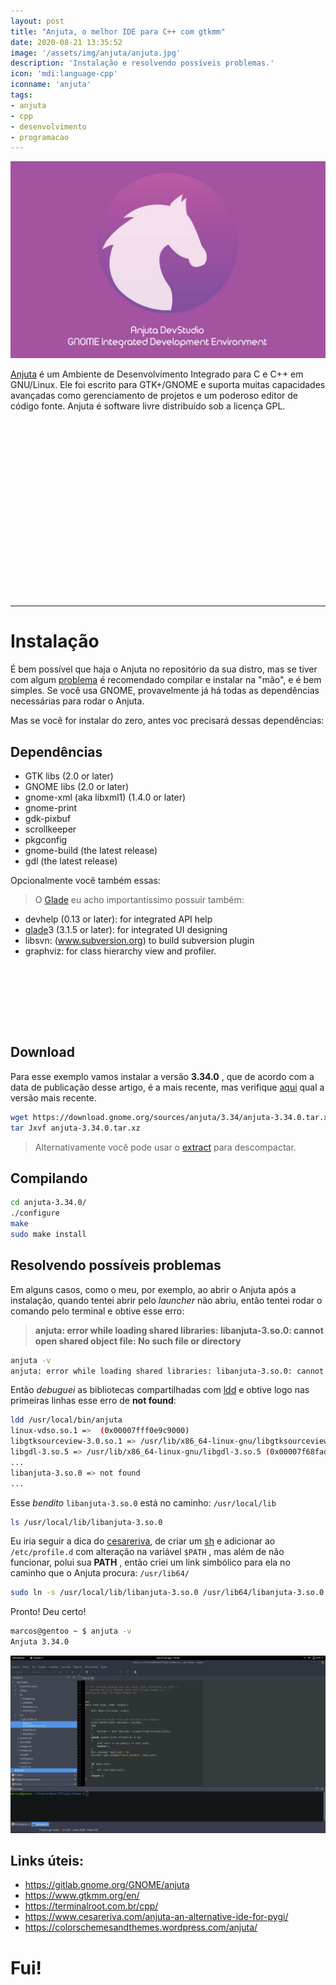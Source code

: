 ```yaml
---
layout: post
title: "Anjuta, o melhor IDE para C++ com gtkmm"
date: 2020-08-21 13:35:52
image: '/assets/img/anjuta/anjuta.jpg'
description: 'Instalação e resolvendo possíveis problemas.'
icon: 'mdi:language-cpp'
iconname: 'anjuta'
tags:
- anjuta
- cpp
- desenvolvimento
- programacao
---
```


![Anjuta, o melhor IDE para C++ com gtkmm](/assets/img/anjuta/anjuta.jpg)

[Anjuta](http://anjuta.org/) é um Ambiente de Desenvolvimento Integrado para C e C++ em GNU/Linux. Ele foi escrito para GTK+/GNOME e suporta muitas capacidades avançadas como gerenciamento de projetos e um poderoso editor de código fonte. Anjuta é software livre distribuído sob a licença GPL.

<!-- QUADRADO -->
<script async src="//pagead2.googlesyndication.com/pagead/js/adsbygoogle.js"></script>
<ins class="adsbygoogle"
style="display:inline-block;width:336px;height:280px"
data-ad-client="ca-pub-2838251107855362"
data-ad-slot="5351066970"></ins>
<script>
(adsbygoogle = window.adsbygoogle || []).push({});
</script>

---

# Instalação
É bem possível que haja o Anjuta no repositório da sua distro, mas se tiver com algum [problema](https://bugs.gentoo.org/721946) é recomendado compilar e instalar na "mão", e é bem simples. Se você usa GNOME, provavelmente já há todas as dependências necessárias para rodar o Anjuta.

Mas se você for instalar do zero, antes voc precisará dessas dependências:
## Dependências
+ GTK libs (2.0 or later)
+ GNOME libs (2.0 or later)
+ gnome-xml (aka libxml1) (1.4.0 or later)
+ gnome-print
+ gdk-pixbuf
+ scrollkeeper
+ pkgconfig
+ gnome-build (the latest release)
+ gdl (the latest release)

Opcionalmente você também essas:
> O [Glade](https://glade.gnome.org/) eu acho importantíssimo possuir também:

+ devhelp (0.13 or later): for integrated API help
+ [glade](https://glade.gnome.org/)3 (3.1.5 or later): for integrated UI designing
+ libsvn: (www.subversion.org) to build subversion plugin
+ graphviz: for class hierarchy view and profiler.

<!-- MINI ANÚNCIO -->
<script async src="//pagead2.googlesyndication.com/pagead/js/adsbygoogle.js"></script>
<!-- Games Root -->
<ins class="adsbygoogle"
style="display:inline-block;width:730px;height:95px"
data-ad-client="ca-pub-2838251107855362"
data-ad-slot="5351066970"></ins>
<script>
(adsbygoogle = window.adsbygoogle || []).push({});
</script>


## Download
Para esse exemplo vamos instalar a versão **3.34.0** , que de acordo com a data de publicação desse artigo, é a mais recente, mas verifique [aqui](https://download.gnome.org/sources/anjuta/) qual a versão mais recente.
```sh
wget https://download.gnome.org/sources/anjuta/3.34/anjuta-3.34.0.tar.xz
tar Jxvf anjuta-3.34.0.tar.xz
```
> Alternativamente você pode usar o [extract](https://terminalroot.com.br/2019/10/como-extrair-varios-formatos-compactados-com-um-comando.html) para descompactar.

## Compilando
```sh
cd anjuta-3.34.0/ 
./configure
make
sudo make install
```

## Resolvendo possíveis problemas
Em alguns casos, como o meu, por exemplo, ao abrir o Anjuta após a instalação, quando tentei abrir pelo *launcher* não abriu, então tentei rodar o comando pelo terminal e obtive esse erro:
> **anjuta: error while loading shared libraries: libanjuta-3.so.0: cannot open shared object file: No such file or directory**
```sh
anjuta -v
anjuta: error while loading shared libraries: libanjuta-3.so.0: cannot open shared object file: No such file or directory
```

Então *debuguei* as bibliotecas compartilhadas com [ldd]() e obtive logo nas primeiras linhas esse erro de **not found**:
```sh
ldd /usr/local/bin/anjuta 
linux-vdso.so.1 =>  (0x00007fff0e9c9000)
libgtksourceview-3.0.so.1 => /usr/lib/x86_64-linux-gnu/libgtksourceview-3.0.so.1 (0x00007f68faff9000)
libgdl-3.so.5 => /usr/lib/x86_64-linux-gnu/libgdl-3.so.5 (0x00007f68fadca000)
...
libanjuta-3.so.0 => not found
...
```

Esse *bendito* `libanjuta-3.so.0` está no caminho: `/usr/local/lib`
```sh
ls /usr/local/lib/libanjuta-3.so.0
```

Eu iria seguir a dica do [cesareriva](https://www.cesareriva.com/anjuta-an-alternative-ide-for-pygi/), de criar um [sh](https://terminalroot.com.br/shell) e adicionar ao `/etc/profile.d` com alteração na variável `$PATH` , mas além de não funcionar, polui sua **PATH** , então criei um link simbólico para ela no caminho que o Anjuta procura: `/usr/lib64/`
```sh
sudo ln -s /usr/local/lib/libanjuta-3.so.0 /usr/lib64/libanjuta-3.so.0
```

Pronto! Deu certo!
```sh
marcos@gentoo ~ $ anjuta -v
Anjuta 3.34.0
```

![Anjuta](/assets/img/anjuta/anjuta-ide.png)

<!-- RETANGULO LARGO -->
<script async src="https://pagead2.googlesyndication.com/pagead/js/adsbygoogle.js"></script>
<!-- Informat -->
<ins class="adsbygoogle"
style="display:block"
data-ad-client="ca-pub-2838251107855362"
data-ad-slot="2327980059"
data-ad-format="auto"
data-full-width-responsive="true"></ins>
<script>
(adsbygoogle = window.adsbygoogle || []).push({});
</script>

## Links úteis:
+ <https://gitlab.gnome.org/GNOME/anjuta>
+ <https://www.gtkmm.org/en/>
+ <https://terminalroot.com.br/cpp/>
+ <https://www.cesareriva.com/anjuta-an-alternative-ide-for-pygi/>
+ <https://colorschemesandthemes.wordpress.com/anjuta/>

# Fui!
